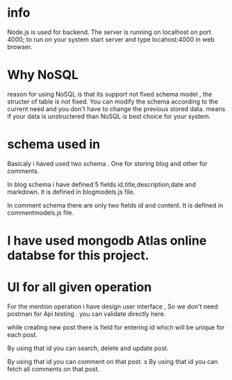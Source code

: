 # info 
Node.js is used for backend. The server is running on localhost on port 4000;
to run on your system start server and type locahost:4000 in web browser.


# Why NoSQL

reason for using NoSQL is that its support not fixed schema model , the structer of table is not fixed.
You can modify the schema according to the current need and you don't have to change the previous stored data.
means if your data is unstructered than NoSQL is best choice for your system.

# schema used in

Basicaly i haved used two schema . One for storing blog and other for comments.

In blog schema i have defined 5 fields id,title,description,date and markdown. it is defined in blogmodels.js file.

In comment schema there are only two fields id and content. It is defined in commentmodels.js file.

# I have used mongodb Atlas online databse for this project.


# UI for all given operation
For the mention operation i have design user interface , So we don't need postman for Api testing . you can validate directly here.

while creating new post there is field for entering id which will be unique for each post.

By using that id you can search, delete and update post.

By using that id you can comment on that post.
s
By using that id you can fetch all comments on that post.
